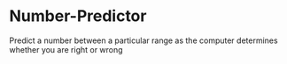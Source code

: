 # Number-Predictor
Predict a number between a particular range as the computer determines whether you are right or wrong
